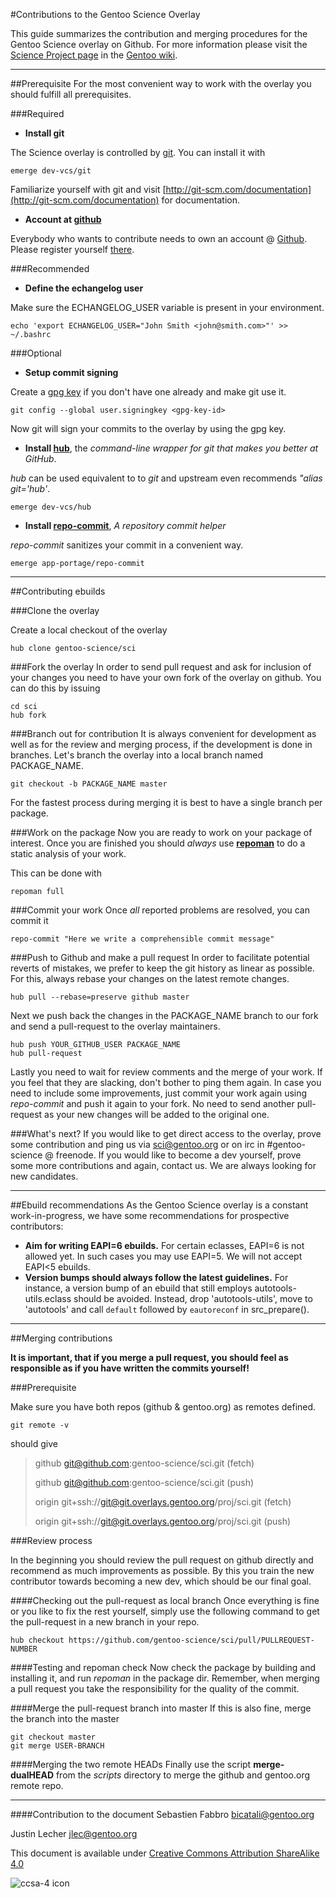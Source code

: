 #Contributions to the Gentoo Science Overlay

This guide summarizes the contribution and merging procedures for the Gentoo Science overlay on Github. For more information please visit the [Science Project page](https://wiki.gentoo.org/wiki/Project:Science/Contributing) in the [Gentoo wiki](https://wiki.gentoo.org/).

----
##Prerequisite
For the most convenient way to work with the overlay you should fulfill all prerequisites.

###Required

* **Install git**

The Science overlay is controlled by [git](http://git-scm.com/). You can install it with

    emerge dev-vcs/git

Familiarize yourself with git and visit [http://git-scm.com/documentation](http://git-scm.com/documentation) for documentation.

* **Account at [github](https://github.com/join)**

Everybody who wants to contribute needs to own an account @ [Github](http://github.com/). Please register yourself [there](https://github.com/join).

###Recommended
* **Define the echangelog user**

Make sure the ECHANGELOG_USER variable is present in your environment.

    echo 'export ECHANGELOG_USER="John Smith <john@smith.com>"' >> ~/.bashrc

###Optional
* **Setup commit signing**

Create a [gpg key](http://www.gossamer-threads.com/lists/gentoo/dev/268496?do=post_view_threaded) if you don't have one already and make git use it.

    git config --global user.signingkey <gpg-key-id>

Now git will sign your commits to the overlay by using the gpg key.

* **Install [hub](http://hub.github.com/)**, the *command-line wrapper for git that makes you better at GitHub*.

*hub* can be used equivalent to to *git* and upstream even recommends *"alias git='hub'*.

    emerge dev-vcs/hub

* **Install [repo-commit](https://bitbucket.org/gentoo/repo-commit/)**, *A repository commit helper*

*repo-commit* sanitizes your commit in a convenient way.

    emerge app-portage/repo-commit

---
##Contributing ebuilds

###Clone the overlay

Create a local checkout of the overlay

    hub clone gentoo-science/sci

###Fork the overlay
In order to send pull request and ask for inclusion of your changes you need to have your own fork of the overlay on github. You can do this by issuing

    cd sci
    hub fork

###Branch out for contribution
It is always convenient for development as well as for the review and merging process, if the development is done in branches. Let's branch the overlay into a local branch named PACKAGE_NAME.

    git checkout -b PACKAGE_NAME master

For the fastest process during merging it is best to have a single branch per package.

###Work on the package
Now you are ready to work on your package of interest. Once you are finished you should _always_ use **[repoman](http://dev.gentoo.org/~zmedico/portage/doc/man/repoman.1.html)** to do a static analysis of your work.

This can be done with

    repoman full

###Commit your work
Once *all* reported problems are resolved, you can commit it

    repo-commit "Here we write a comprehensible commit message"

###Push to Github and make a pull request
In order to facilitate potential reverts of mistakes, we prefer to keep the git history as linear as possible. For this, always rebase your changes on the latest remote changes.

    hub pull --rebase=preserve github master

Next we push back the changes in the PACKAGE_NAME branch to our fork and send a pull-request to the overlay maintainers.

    hub push YOUR_GITHUB_USER PACKAGE_NAME
    hub pull-request

Lastly you need to wait for review comments and the merge of your work. If you feel that they are slacking, don't bother to ping them again. In case you need to include some improvements, just commit your work again using *repo-commit* and push it again to your fork. No need to send another pull-request as your new changes will be added to the original one.

###What's next?
If you would like to get direct access to the overlay, prove some contribution and ping us via sci@gentoo.org or on irc in #gentoo-science @ freenode. If you would like to become a dev yourself, prove some more contributions and again, contact us. We are always looking for new candidates.

----
##Ebuild recommendations
As the Gentoo Science overlay is a constant work-in-progress, we have some recommendations for prospective contributors:

* **Aim for writing EAPI=6 ebuilds.** For certain eclasses, EAPI=6 is not allowed yet. In such cases you may use EAPI=5. We will not accept EAPI<5 ebuilds.
* **Version bumps should always follow the latest guidelines.** For instance, a version bump of an ebuild that still employs autotools-utils.eclass should be avoided. Instead, drop 'autotools-utils', move to 'autotools' and call `default` followed by `eautoreconf` in src_prepare().

----
##Merging contributions

**It is important, that if you merge a pull request, you should feel as responsible as if you have written the commits yourself!**



###Prerequisite

Make sure you have both repos (github & gentoo.org) as remotes defined.

    git remote -v

should give

>github	git@github.com:gentoo-science/sci.git (fetch)
>
>github	git@github.com:gentoo-science/sci.git (push)
>
>origin	git+ssh://git@git.overlays.gentoo.org/proj/sci.git (fetch)
>
>origin	git+ssh://git@git.overlays.gentoo.org/proj/sci.git (push)


###Review process

In the beginning you should review the pull request on github directly and recommend as much improvements as possible. By this you train the new contributor towards becoming a new dev, which should be our final goal.

####Checking out the pull-request as local branch
Once everything is fine or you like to fix the rest yourself, simply use the following command to get the pull-request in a new branch in your repo.

    hub checkout https://github.com/gentoo-science/sci/pull/PULLREQUEST-NUMBER

####Testing and repoman check
Now check the package by building and installing it, and run *repoman* in the package dir. Remember, when merging a pull request you take the responsibility for the quality of the commit.

####Merge the pull-request branch into master
If this is also fine, merge the branch into the master

    git checkout master
    git merge USER-BRANCH

####Merging the two remote HEADs
Finally use the script **merge-dualHEAD** from the *scripts* directory to merge the github and gentoo.org remote repo.


---
####Contribution to the document
Sebastien Fabbro <bicatali@gentoo.org>

Justin Lecher <jlec@gentoo.org>

This document is available under [Creative Commons Attribution ShareAlike 4.0](http://creativecommons.org/licenses/by-sa/4.0)

![ccsa-4 icon](http://i.creativecommons.org/l/by-sa/4.0/88x31.png)
